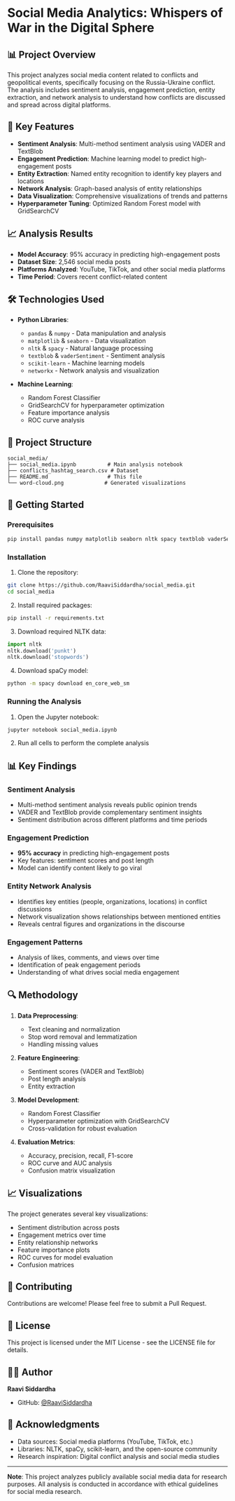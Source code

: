 # Social Media Analytics: Whispers of War in the Digital Sphere

## 📊 Project Overview

This project analyzes social media content related to conflicts and geopolitical events, specifically focusing on the Russia-Ukraine conflict. The analysis includes sentiment analysis, engagement prediction, entity extraction, and network analysis to understand how conflicts are discussed and spread across digital platforms.

## 🎯 Key Features

- **Sentiment Analysis**: Multi-method sentiment analysis using VADER and TextBlob
- **Engagement Prediction**: Machine learning model to predict high-engagement posts
- **Entity Extraction**: Named entity recognition to identify key players and locations
- **Network Analysis**: Graph-based analysis of entity relationships
- **Data Visualization**: Comprehensive visualizations of trends and patterns
- **Hyperparameter Tuning**: Optimized Random Forest model with GridSearchCV

## 📈 Analysis Results

- **Model Accuracy**: 95% accuracy in predicting high-engagement posts
- **Dataset Size**: 2,546 social media posts
- **Platforms Analyzed**: YouTube, TikTok, and other social media platforms
- **Time Period**: Covers recent conflict-related content

## 🛠️ Technologies Used

- **Python Libraries**:
  - `pandas` & `numpy` - Data manipulation and analysis
  - `matplotlib` & `seaborn` - Data visualization
  - `nltk` & `spacy` - Natural language processing
  - `textblob` & `vaderSentiment` - Sentiment analysis
  - `scikit-learn` - Machine learning models
  - `networkx` - Network analysis and visualization

- **Machine Learning**:
  - Random Forest Classifier
  - GridSearchCV for hyperparameter optimization
  - Feature importance analysis
  - ROC curve analysis

## 📁 Project Structure

```
social_media/
├── social_media.ipynb          # Main analysis notebook
├── conflicts_hashtag_search.csv # Dataset
├── README.md                   # This file
└── word-cloud.png             # Generated visualizations
```

## 🚀 Getting Started

### Prerequisites

```bash
pip install pandas numpy matplotlib seaborn nltk spacy textblob vaderSentiment scikit-learn networkx
```

### Installation

1. Clone the repository:
```bash
git clone https://github.com/RaaviSiddardha/social_media.git
cd social_media
```

2. Install required packages:
```bash
pip install -r requirements.txt
```

3. Download required NLTK data:
```python
import nltk
nltk.download('punkt')
nltk.download('stopwords')
```

4. Download spaCy model:
```bash
python -m spacy download en_core_web_sm
```

### Running the Analysis

1. Open the Jupyter notebook:
```bash
jupyter notebook social_media.ipynb
```

2. Run all cells to perform the complete analysis

## 📊 Key Findings

### Sentiment Analysis
- Multi-method sentiment analysis reveals public opinion trends
- VADER and TextBlob provide complementary sentiment insights
- Sentiment distribution across different platforms and time periods

### Engagement Prediction
- **95% accuracy** in predicting high-engagement posts
- Key features: sentiment scores and post length
- Model can identify content likely to go viral

### Entity Network Analysis
- Identifies key entities (people, organizations, locations) in conflict discussions
- Network visualization shows relationships between mentioned entities
- Reveals central figures and organizations in the discourse

### Engagement Patterns
- Analysis of likes, comments, and views over time
- Identification of peak engagement periods
- Understanding of what drives social media engagement

## 🔍 Methodology

1. **Data Preprocessing**:
   - Text cleaning and normalization
   - Stop word removal and lemmatization
   - Handling missing values

2. **Feature Engineering**:
   - Sentiment scores (VADER and TextBlob)
   - Post length analysis
   - Entity extraction

3. **Model Development**:
   - Random Forest Classifier
   - Hyperparameter optimization with GridSearchCV
   - Cross-validation for robust evaluation

4. **Evaluation Metrics**:
   - Accuracy, precision, recall, F1-score
   - ROC curve and AUC analysis
   - Confusion matrix visualization

## 📈 Visualizations

The project generates several key visualizations:
- Sentiment distribution across posts
- Engagement metrics over time
- Entity relationship networks
- Feature importance plots
- ROC curves for model evaluation
- Confusion matrices

## 🤝 Contributing

Contributions are welcome! Please feel free to submit a Pull Request.

## 📝 License

This project is licensed under the MIT License - see the LICENSE file for details.

## 👨‍💻 Author

**Raavi Siddardha**
- GitHub: [@RaaviSiddardha](https://github.com/RaaviSiddardha)

## 🙏 Acknowledgments

- Data sources: Social media platforms (YouTube, TikTok, etc.)
- Libraries: NLTK, spaCy, scikit-learn, and the open-source community
- Research inspiration: Digital conflict analysis and social media studies

---

**Note**: This project analyzes publicly available social media data for research purposes. All analysis is conducted in accordance with ethical guidelines for social media research. 
